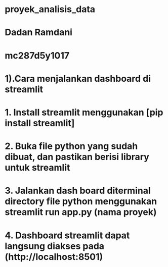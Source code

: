 # proyek_analisis_data

# Dadan Ramdani

# mc287d5y1017

# 1).Cara menjalankan dashboard di streamlit

# 1. Install streamlit menggunakan [pip install streamlit]

# 2. Buka file python yang sudah dibuat, dan pastikan berisi library untuk streamlit

# 3. Jalankan dash board diterminal directory file python menggunakan streamlit run app.py (nama proyek)

# 4. Dashboard streamlit dapat langsung diakses pada (http://localhost:8501)
